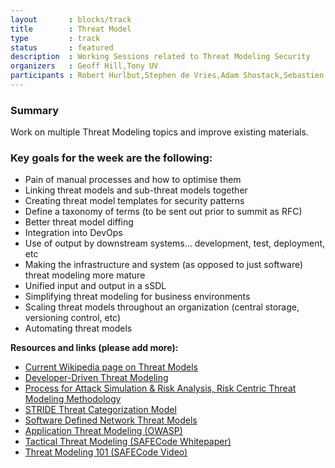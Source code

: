 ```yaml
---
layout       : blocks/track
title        : Threat Model
type         : track
status       : featured
description  : Working Sessions related to Threat Modeling Security
organizers   : Geoff Hill,Tony UV
participants : Robert Hurlbut,Stephen de Vries,Adam Shostack,Sebastien Deleersnyder,Steven Wierckx,Francois Raynaud,Marc Rimbau,Dinis Cruz,Robert Morschel,Avi Douglen,Irene Michlin
---
```


### Summary

Work on multiple Threat Modeling topics and improve existing materials.

### Key goals for the week are the following:

- Pain of manual processes and how to optimise them
- Linking threat models and sub-threat models together
- Creating threat model templates for security patterns
- Define a taxonomy of terms (to be sent out prior to summit as RFC)
- Better threat model diffing
- Integration into DevOps
- Use of output by downstream systems... development, test, deployment, etc
- Making the infrastructure and system (as opposed to just software) threat modeling more mature
- Unified input and output in a sSDL
- Simplifying threat modeling for business environments
- Scaling threat models throughout an organization (central storage, versioning control, etc)
- Automating threat models


**Resources and links (please add more):**

- [Current Wikipedia page on Threat Models](https://en.wikipedia.org/wiki/Threat_model)
- [Developer-Driven Threat Modeling](https://www.infoq.com/articles/developer-driven-threat-modeling)
- [Process for Attack Simulation & Risk Analysis, Risk Centric Threat Modeling Methodology](https://versprite.com/PASTA-abstract.pdf)
- [STRIDE Threat Categorization Model](https://msdn.microsoft.com/en-us/library/ee823878(v=cs.20).aspx)
- [Software Defined Network Threat Models](https://msdn.microsoft.com/en-us/library/ee823878(v=cs.20).aspx)
- [Application Threat Modeling (OWASP)](https://www.owasp.org/index.php/Application_Threat_Modeling)
- [Tactical Threat Modeling (SAFECode Whitepaper)](https://www.safecode.org/wp-content/uploads/2017/05/SAFECode_TM_Whitepaper.pdf)
- [Threat Modeling 101 (SAFECode Video)](https://training.safecode.org/course/threat_modeling_101)
